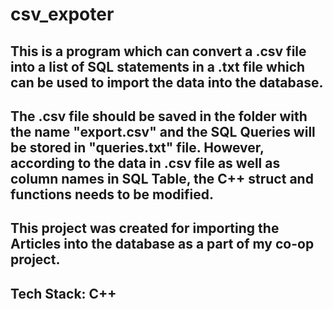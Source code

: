 # csv_expoter

## This is a program which can convert a .csv file into a list of SQL statements in a .txt file which can be used to import the data into the database.

## The .csv file should be saved in the folder with the name "export.csv" and the SQL Queries will be stored in "queries.txt" file. However, according to the data in .csv file as well as column names in SQL Table, the C++ struct and functions needs to be modified.

## This project was created for importing the Articles into the database as a part of my co-op project.

## Tech Stack: C++
